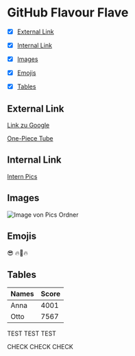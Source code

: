 # GitHub Flavour Flave

- [x] [External Link](#external-link)
- [x] [Internal Link](#internal-link)
- [x] [Images](#images)
- [x] [Emojis](#emojis)
- [x] [Tables](#tables)


## External Link <a name="external-link"></a>
[Link zu Google](https://www.google.com) 

[One-Piece Tube](https://onepiece-tube.com/anime/episoden-streams)
## Internal Link <a name="internal-link"></a>

[Intern Pics](https://github.com/BenniDci/authoring/tree/main/Pictures/Screenshots)
## Images <a name="images"></a>

![Image von Pics Ordner](https://github.com/BenniDci/authoring/blob/main/Pictures/Screenshots/Screenshot%20from%202023-09-29%2015-27-22.png?raw=true)

## Emojis <a name="emojis"></a>
:sunglasses: :fire::blue_heart::fire:

## Tables <a name="tables"></a>

| Names | Score |
|-------|-------|
| Anna  | 4001  |
| Otto  | 7567  |

TEST TEST TEST

CHECK CHECK CHECK
